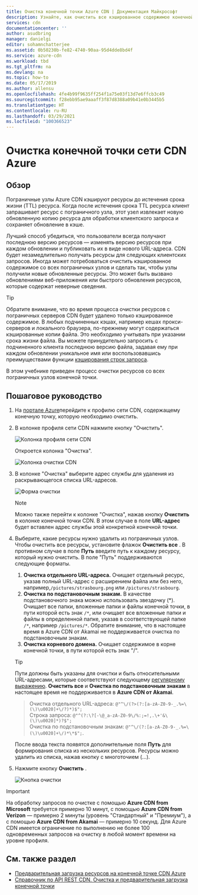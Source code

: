 ```yaml
---
title: Очистка конечной точки Azure CDN | Документация Майкрософт
description: Узнайте, как очистить все кэшированное содержимое конечной точки сети доставки содержимого Azure. Граничные узлы выполняют кэширование ресурсов, пока не истечет срок жизни этих ресурсов.
services: cdn
documentationcenter: ''
author: asudbring
manager: danielgi
editor: sohamnchatterjee
ms.assetid: 0b50230b-fe82-4740-90aa-95d4dde8bd4f
ms.service: azure-cdn
ms.workload: tbd
ms.tgt_pltfrm: na
ms.devlang: na
ms.topic: how-to
ms.date: 05/17/2019
ms.author: allensu
ms.openlocfilehash: 4fe4b99f9635ff254f1a75e03f13d7e6ffcb3c49
ms.sourcegitcommit: f28ebb95ae9aaaff3f87d8388a09b41e0b3445b5
ms.translationtype: HT
ms.contentlocale: ru-RU
ms.lasthandoff: 03/29/2021
ms.locfileid: "100366523"
---
```

# <a name="purge-an-azure-cdn-endpoint"></a>Очистка конечной точки сети CDN Azure
## <a name="overview"></a>Обзор
Пограничные узлы Azure CDN кэшируют ресурсы до истечения срока жизни (TTL) ресурса.  Когда после истечения срока TTL ресурса клиент запрашивает ресурс с пограничного узла, этот узел извлекает новую обновленную копию ресурса для обработки клиентского запроса и сохраняет обновление в кэше.

Лучший способ убедиться, что пользователи всегда получают последнюю версию ресурсов — изменять версию ресурсов при каждом обновлении и публиковать их в виде нового URL-адреса.  CDN будет незамедлительно получать ресурсы для следующих клиентских запросов.  Иногда может потребоваться очистить кэшированное содержимое со всех пограничных узлов и сделать так, чтобы узлы получили новые обновленные ресурсы.  Это может быть вызвано обновлениями веб-приложения или быстрого обновления ресурсов, которые содержат неверные сведения.

> [!TIP]
> Обратите внимание, что во время процесса очистки ресурсов с пограничных серверов CDN будет удалено только кэшированное содержимое.  В любых подчиненных кэшах, например кешах прокси-серверов и локального браузера, по-прежнему могут содержаться кэшированные копии файла.  Это необходимо учитывать при указании срока жизни файла.  Вы можете принудительно запросить с подчиненного клиента последнюю версию файла, задавая ему при каждом обновлении уникальное имя или воспользовавшись преимуществами функции [кэширования строк запроса](cdn-query-string.md).  
> 
> 

В этом учебнике приведен процесс очистки ресурсов со всех пограничных узлов конечной точки.

## <a name="walkthrough"></a>Пошаговое руководство
1. На [портале Azure](https://portal.azure.com)перейдите к профилю сети CDN, содержащему конечную точку, которую необходимо очистить.
2. В колонке профиля сети CDN нажмите кнопку "Очистить".
   
    ![Колонка профиля сети CDN](./media/cdn-purge-endpoint/cdn-profile-blade.png)
   
    Откроется колонка "Очистка".
   
    ![Колонка очистки CDN](./media/cdn-purge-endpoint/cdn-purge-blade.png)
3. В колонке "Очистка" выберите адрес службы для удаления из раскрывающегося списка URL-адресов.
   
    ![Форма очистки](./media/cdn-purge-endpoint/cdn-purge-form.png)
   
   > [!NOTE]
   > Можно также перейти к колонке "Очистка", нажав кнопку **Очистить** в колонке конечной точки CDN.  В этом случае в поле **URL-адрес** будет вставлен адрес службы этой конкретной конечной точки.
   > 
   > 
4. Выберите, какие ресурсы нужно удалить из пограничных узлов.  Чтобы очистить все ресурсы, установите флажок **Очистить все** .  В противном случае в поле **Путь** введите путь к каждому ресурсу, который нужно очистить. В поле "Путь" поддерживаются следующие форматы.
    1. **Очистка отдельного URL-адреса.** Очищает отдельный ресурс, указав полный URL-адрес с расширением файла или без него, например,`/pictures/strasbourg.png` или `/pictures/strasbourg`.
    2. **Очистка по подстановочным знакам.** В качестве подстановочного знака можно использовать звездочку (\*). Очищает все папки, вложенные папки и файлы конечной точки, в пути которой есть знак `/*`, или очищает все вложенные папки и файлы в определенной папке, указав в соответствующей папке `/*`, например `/pictures/*`.  Обратите внимание, что в настоящее время в Azure CDN от Akamai не поддерживается очистка по подстановочным знакам. 
    3. **Очистка корневого домена.** Очищает содержимое в корне конечной точки, в пути которой есть знак "/".
   
   > [!TIP]
   > Пути должны быть указаны для очистки и быть относительными URL-адресами, которые соответствуют следующему [регулярному выражению](/dotnet/standard/base-types/regular-expression-language-quick-reference). **Очистить все** и **Очистка по подстановочным знакам** в настоящее время не поддерживается в **Azure CDN от Akamai**.
   > > Очистка отдельного URL-адреса: `@"^\/(?>(?:[a-zA-Z0-9-_.%=\(\)\u0020]+\/?)*)$";`  
   > > Строка запроса: `@"^(?:\?[-\@_a-zA-Z0-9\/%:;=!,.\+'&\(\)\u0020]*)?$";`  
   > > Очистка по подстановочным знакам: `@"^\/(?:[a-zA-Z0-9-_.%=\(\)\u0020]+\/)*\*$";`. 
   > 
   > После ввода текста появятся дополнительные поля **Путь** для формирования списка из нескольких ресурсов.  Ресурсы можно удалить из списка, нажав кнопку с многоточием (...).
   > 
5. Нажмите кнопку **Очистить** .
   
    ![Кнопка очистки](./media/cdn-purge-endpoint/cdn-purge-button.png)

> [!IMPORTANT]
> На обработку запросов по очистке с помощью **Azure CDN from Microsoft** требуется примерно 10 минут, с помощью **Azure CDN from Verizon** — примерно 2 минуты (уровень "Стандартный&quot; и &quot;Премиум"), а с помощью **Azure CDN from Akamai** — примерно 10 секунд.  Для Azure CDN имеется ограничение по выполнению не более 100 одновременных запросов на очистку в любой момент времени на уровне профиля. 
> 
> 

## <a name="see-also"></a>См. также раздел
* [Предварительная загрузка ресурсов на конечной точке CDN Azure](cdn-preload-endpoint.md)
* [Справочник по API REST CDN. Очистка и предварительная загрузка конечной точки](/rest/api/cdn/cdn/endpoints)

